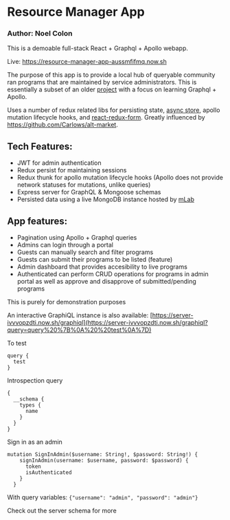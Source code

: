 # Resource Manager App

### Author: Noel Colon

This is a demoable full-stack React + Graphql + Apollo webapp.

Live: https://resource-manager-app-aussmfifmq.now.sh

The purpose of this app is to provide a local hub of queryable community ran programs that are maintained by service administrators.
This is essentially a subset of an older [project](https://github.com/nnnoel/bounty_for_studyedge) with a focus on learning Graphql + Apollo.

Uses a number of redux related libs for persisting state, [async store](https://medium.com/@machadogj/async-action-creators-with-redux-thunk-83af81994250), apollo mutation lifecycle hooks, and [react-redux-form](https://github.com/davidkpiano/react-redux-form). Greatly influenced by https://github.com/Carlows/alt-market.

Tech Features:
-
- JWT for admin authentication
- Redux persist for maintaining sessions
- Redux thunk for apollo mutation lifecycle hooks (Apollo does not provide network statuses for mutations, unlike queries)
- Express server for GraphQL & Mongoose schemas
- Persisted data using a live MongoDB instance hosted by [mLab](https://mlab.com/welcome/)

App features:
-
- Pagination using Apollo + Graphql queries
- Admins can login through a portal
- Guests can manually search and filter programs
- Guests can submit their programs to be listed (feature)
- Admin dashboard that provides accesibility to live programs
- Authenticated can perform CRUD operations for programs in admin portal as well as approve and disapprove of submitted/pending programs

This is purely for demonstration purposes

An interactive GraphiQL instance is also available: [https://server-ivvvopzdti.now.sh/graphiql](https://server-ivvvopzdti.now.sh/graphiql?query=query%20%7B%0A%20%20test%0A%7D)

To test
```
query {
  test
}
```

Introspection query
```
{
  __schema {
    types {
      name
    }
  }
}
```

Sign in as an admin
```
mutation SignInAdmin($username: String!, $password: String!) {
    signInAdmin(username: $username, password: $password) {
      token
      isAuthenticated
    }
  }
```
With query variables:
`{"username": "admin", "password": "admin"}`

Check out the server schema for more
